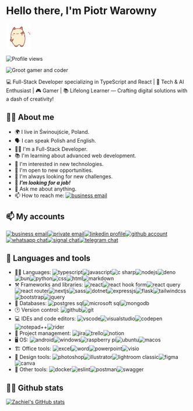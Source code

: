 # Hello there, I'm Piotr Warowny

![kitty waving][waving]

![Profile views](https://komarev.com/ghpvc/?username=Zachiel&color=blue)

![Groot gamer and coder](https://i.imgur.com/sNcB4uC.jpg)

💻 Full-Stack Developer specializing in TypeScript and React | 🤖 Tech & AI Enthusiast | 🎮 Gamer | 📚 Lifelong Learner — Crafting digital solutions with a dash of creativity!

## 👨‍💻 About me

-   🌍 I live in Świnoujście, Poland.
-   🗣️ I can speak Polish and English.
-   👨‍💻 I'm a Full-Stack Developer.
-   📚 I'm learning about advanced web development.
-   🤔 I'm interested in new technologies.
-   📱 I'm open to new opportunities.
-   📝 I'm always looking for new challenges.
-   🏢 _**I'm looking for a job!**_
-   💬 Ask me about anything.
-   📫 How to reach me: [![business email][protonmail]][protonmailto]

## 📫 My accounts

[![business email][protonmail]][protonmailto][![private email][gmail]][gmailmailto][![linkedin profile][linkedin]][linkedinlink][![github account][github]][githublink][![whatsapp chat][whatsapp]][whatsapplink][![signal chat][signal]][signallink][![telegram chat][telegram]][telegramlink]

## 🧰 Languages and tools

-   👨‍💻 Languages: ![typescript][langtypescript]![javascript][langjavascript]![c sharp][langcsharp]![nodejs][langnodejs]![deno][deno]![bun][bun]![python][langpython]![css][langcss]![html][langhtml]![markdown][langmarkdown]
-   ⚒️ Frameworks and libraries: ![react][react]![react hook form][reacthookform]![react query][reactquery]![react router][reactrouter]![nextjs][nextjs]![sass][sass]![dotnet][dotnet]![expressjs][express]![flask][flask]![tailwindcss][tailwind]![bootstrap][bootstrap]![jquery][jquery]
-   💽 Databases: ![postgres sql][dbpostgres]![microsoft sql][dbmssql]![mongodb][dbmongo]
-   🕑 Version control: ![github][github]![git][git]
-   💻 IDEs and code editors: ![vscode][vscode]![visualstudio][visualstudio]![codepen][codepen]![notepad++][notepad++]![rider][rider]
-   🏢 Project management: ![jira][jira]![trello][trello]![notion][notion]
-   🖥️ OS: ![android][android]![windows][windows]![raspberry pi][raspberrypi]![ubuntu][ubuntu]![macos][macos]
-   🏗️ Office tools: ![excel][excel]![word][word]![powerpoint][powerpoint]![visio][visio]
-   🎨 Design tools: ![photoshop][designphotoshop]![illustrator][designillustrator]![lightroom classic][designlightroom]![figma][designfigma]![canva][designcanva]
-   🔧 Other tools: ![docker][docker]![eslint][eslint]![postman][postman]![swagger][swagger]

## 💁‍♂️ Github stats

[![Zachiel's GitHub stats](https://github-readme-stats.vercel.app/api?username=Zachiel&hide=stars&theme=one_dark_pro&show_icons=true&rank_icon=percentile&count_private=true)](https://github.com/Zachiel/github-readme-stats)

<!-- gifs and images -->

[waving]: greetings-hey.gif

<!-- contact links -->

[protonmailto]: mailto:pwarowny@pm.me?subject=from-github
[gmailmailto]: mailto:ezehiel182@gmail.com?subject=from-github
[linkedinlink]: https://www.linkedin.com/in/piotr-warowny/
[githublink]: https://github.com/Zachiel
[whatsapplink]: https://wa.link/wfluri
[signallink]: https://signal.me/#p/+48510155398
[telegramlink]: https://t.me/zachiel182

<!-- contact badges -->

[protonmail]: https://img.shields.io/badge/ProtonMail-purple?style=for-the-badge&logo=protonmail&logoColor=white
[gmail]: https://img.shields.io/badge/Gmail-D14836?style=for-the-badge&logo=gmail&logoColor=white
[linkedin]: https://img.shields.io/badge/linkedin-%230077B5.svg?style=for-the-badge&logo=linkedin&logoColor=white
[github]: https://img.shields.io/badge/github-%23121011.svg?style=for-the-badge&logo=github&logoColor=white
[whatsapp]: https://img.shields.io/badge/WhatsApp-25D366?style=for-the-badge&logo=whatsapp&logoColor=white
[telegram]: https://img.shields.io/badge/Telegram-2CA5E0?style=for-the-badge&logo=telegram&logoColor=white
[signal]: https://img.shields.io/badge/Signal-%23039BE5.svg?style=for-the-badge&logo=Signal&logoColor=white

<!-- tech badges -->
<!-- languages -->

[langtypescript]: https://img.shields.io/badge/typescript-%23007ACC.svg?style=for-the-badge&logo=typescript&logoColor=white
[langcsharp]: https://img.shields.io/badge/c%23-purple.svg?style=for-the-badge&logo=c-sharp&logoColor=white
[langcss]: https://img.shields.io/badge/css3-%231572B6.svg?style=for-the-badge&logo=css3&logoColor=white
[langhtml]: https://img.shields.io/badge/html5-%23E34F26.svg?style=for-the-badge&logo=html5&logoColor=white
[langjavascript]: https://img.shields.io/badge/javascript-%23323330.svg?style=for-the-badge&logo=javascript&logoColor=%23F7DF1E
[langmarkdown]: https://img.shields.io/badge/markdown-%23000000.svg?style=for-the-badge&logo=markdown&logoColor=white
[langpython]: https://img.shields.io/badge/python-3670A0?style=for-the-badge&logo=python&logoColor=ffdd54
[langnodejs]: https://img.shields.io/badge/node.js-6DA55F?style=for-the-badge&logo=node.js&logoColor=white

<!-- databases -->

[dbmssql]: https://img.shields.io/badge/python-3670A0?style=for-the-badge&logo=python&logoColor=ffdd54
[dbmongo]: https://img.shields.io/badge/MongoDB-%234ea94b.svg?style=for-the-badge&logo=mongodb&logoColor=white
[dbpostgres]: https://img.shields.io/badge/postgres-%23316192.svg?style=for-the-badge&logo=postgresql&logoColor=white

<!-- design -->

[designillustrator]: https://img.shields.io/badge/adobe%20illustrator-%23FF9A00.svg?style=for-the-badge&logo=adobe%20illustrator&logoColor=white
[designlightroom]: https://img.shields.io/badge/Adobe%20Lightroom%20Classic-31A8FF.svg?style=for-the-badge&logo=Adobe%20Lightroom%20Classic&logoColor=white
[designphotoshop]: https://img.shields.io/badge/adobe%20photoshop-%2331A8FF.svg?style=for-the-badge&logo=adobe%20photoshop&logoColor=white
[designcanva]: https://img.shields.io/badge/Canva-%2300C4CC.svg?style=for-the-badge&logo=Canva&logoColor=white
[designfigma]: https://img.shields.io/badge/figma-%23F24E1E.svg?style=for-the-badge&logo=figma&logoColor=white

<!-- frameworks -->

[react]: https://img.shields.io/badge/react-%2320232a.svg?style=for-the-badge&logo=react&logoColor=%2361DAFB
[dotnet]: https://img.shields.io/badge/.NET-5C2D91?style=for-the-badge&logo=.net&logoColor=white
[bootstrap]: https://img.shields.io/badge/bootstrap-%238511FA.svg?style=for-the-badge&logo=bootstrap&logoColor=white
[express]: https://img.shields.io/badge/express.js-%23404d59.svg?style=for-the-badge&logo=express&logoColor=%2361DAFB
[flask]: https://img.shields.io/badge/flask-%23000.svg?style=for-the-badge&logo=flask&logoColor=white
[nextjs]: https://img.shields.io/badge/Next-black?style=for-the-badge&logo=next.js&logoColor=white
[bun]: https://img.shields.io/badge/Bun-%23000000.svg?style=for-the-badge&logo=bun&logoColor=white
[deno]: https://img.shields.io/badge/deno%20js-000000?style=for-the-badge&logo=deno&logoColor=white
[sass]: https://img.shields.io/badge/SASS-hotpink.svg?style=for-the-badge&logo=SASS&logoColor=white
[tailwind]: https://img.shields.io/badge/tailwindcss-%2338B2AC.svg?style=for-the-badge&logo=tailwind-css&logoColor=white
[jquery]: https://img.shields.io/badge/jquery-%230769AD.svg?style=for-the-badge&logo=jquery&logoColor=white
[reactquery]: https://img.shields.io/badge/-React%20Query-FF4154?style=for-the-badge&logo=react%20query&logoColor=white
[reactrouter]: https://img.shields.io/badge/React_Router-CA4245?style=for-the-badge&logo=react-router&logoColor=white
[reacthookform]: https://img.shields.io/badge/React%20Hook%20Form-%23EC5990.svg?style=for-the-badge&logo=reacthookform&logoColor=white

<!-- ide -->

[codepen]: https://img.shields.io/badge/CodePen-white?style=for-the-badge&logo=codepen&logoColor=black
[notepad++]: https://img.shields.io/badge/Notepad++-90E59A.svg?style=for-the-badge&logo=notepad%2b%2b&logoColor=black
[rider]: https://img.shields.io/badge/Rider-crimson.svg?style=for-the-badge&logo=Rider&logoColor=white
[vscode]: https://img.shields.io/badge/Visual%20Studio%20Code-0078d7.svg?style=for-the-badge&logo=visual-studio-code&logoColor=white
[visualstudio]: https://img.shields.io/badge/Visual%20Studio-5C2D91.svg?style=for-the-badge&logo=visual-studio&logoColor=white

<!-- other -->

[jira]: https://img.shields.io/badge/jira-%230A0FFF.svg?style=for-the-badge&logo=jira&logoColor=white
[docker]: https://img.shields.io/badge/docker-%230db7ed.svg?style=for-the-badge&logo=docker&logoColor=white
[eslint]: https://img.shields.io/badge/ESLint-4B3263?style=for-the-badge&logo=eslint&logoColor=white
[notion]: https://img.shields.io/badge/Notion-%23000000.svg?style=for-the-badge&logo=notion&logoColor=white
[postman]: https://img.shields.io/badge/Postman-FF6C37?style=for-the-badge&logo=postman&logoColor=white
[trello]: https://img.shields.io/badge/Trello-%23026AA7.svg?style=for-the-badge&logo=Trello&logoColor=white
[swagger]: https://img.shields.io/badge/-Swagger-%23Clojure?style=for-the-badge&logo=swagger&logoColor=white
[git]: https://img.shields.io/badge/git-%23F05033.svg?style=for-the-badge&logo=git&logoColor=white
[excel]: https://img.shields.io/badge/Microsoft_Excel-217346?style=for-the-badge&logo=microsoft-excel&logoColor=white
[word]: https://img.shields.io/badge/Microsoft_Word-2B579A?style=for-the-badge&logo=microsoft-word&logoColor=white
[powerpoint]: https://img.shields.io/badge/Microsoft_PowerPoint-B7472A?style=for-the-badge&logo=microsoft-powerpoint&logoColor=white
[visio]: https://img.shields.io/badge/Microsoft_Visio-3955A3?style=for-the-badge&logo=microsoft-visio&logoColor=white
[ubuntu]: https://img.shields.io/badge/Ubuntu-E95420?style=for-the-badge&logo=ubuntu&logoColor=white
[windows]: https://img.shields.io/badge/Windows-0078D6?style=for-the-badge&logo=windows&logoColor=white
[android]: https://img.shields.io/badge/Android-3DDC84?style=for-the-badge&logo=android&logoColor=white
[macos]: https://img.shields.io/badge/mac%20os-000000?style=for-the-badge&logo=macos&logoColor=F0F0F0
[raspberrypi]: https://img.shields.io/badge/-RaspberryPi-C51A4A?style=for-the-badge&logo=Raspberry-Pi
